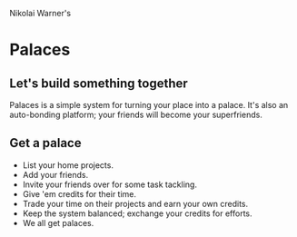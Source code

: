 Nikolai Warner's
# Palaces

## Let's build something together
Palaces is a simple system for turning your place into a palace. It's also
an auto-bonding platform; your friends will become your superfriends.

## Get a palace
- List your home projects.
- Add your friends.
- Invite your friends over for some task tackling.
- Give 'em credits for their time.
- Trade your time on their projects and earn your own credits.
- Keep the system balanced; exchange your credits for efforts.
- We all get palaces.

